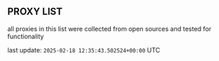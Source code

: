 ## PROXY LIST

all proxies in this list were collected from open sources and tested for functionality

last update: `2025-02-18 12:35:43.502524+00:00` UTC